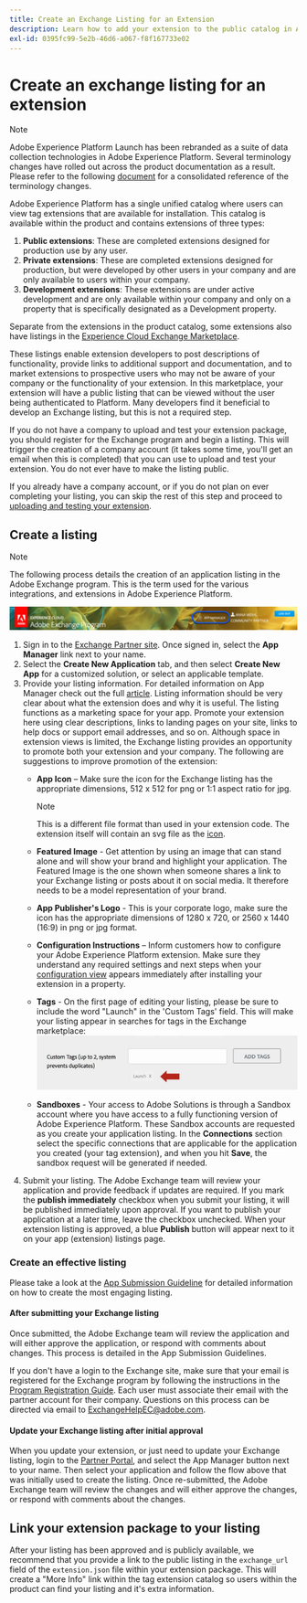 ```yaml
---
title: Create an Exchange Listing for an Extension
description: Learn how to add your extension to the public catalog in Adobe Experience Platform.
exl-id: 0395fc99-5e2b-46d6-a067-f8f167733e02
---
```

# Create an exchange listing for an extension

>[!NOTE]
>
>Adobe Experience Platform Launch has been rebranded as a suite of data collection technologies in Adobe Experience Platform. Several terminology changes have rolled out across the product documentation as a result. Please refer to the following [document](../../term-updates.md) for a consolidated reference of the terminology changes.

Adobe Experience Platform has a single unified catalog where users can view tag extensions that are available for installation. This catalog is available within the product and contains extensions of three types:

1. **Public extensions**: These are completed extensions designed for production use by any user.
1. **Private extensions**: These are completed extensions designed for production, but were developed by other users in your company and are only available to users within your company.
1. **Development extensions**: These extensions are under active development and are only available within your company and only on a property that is specifically designated as a Development property.

Separate from the extensions in the product catalog, some extensions also have listings in the [Experience Cloud Exchange Marketplace](https://exchange.adobe.com/experiencecloud.experience-platform-launch.html#product).  

These listings enable extension developers to post descriptions of functionality, provide links to additional support and documentation, and to market extensions to prospective users who may not be aware of your company or the functionality of your extension. In this marketplace, your extension will have a public listing that can be viewed without the user being authenticated to Platform.  Many developers find it beneficial to develop an Exchange listing, but this is not a required step.

If you do not have a company to upload and test your extension package, you should register for the Exchange program and begin a listing.  This will trigger the creation of a company account (it takes some time, you'll get an email when this is completed) that you can use to upload and test your extension.  You do not ever have to make the listing public.

If you already have a company account, or if you do not plan on ever completing your listing, you can skip the rest of this step and proceed to [uploading and testing your extension](./upload-and-test.md).

## Create a listing

>[!NOTE]
>
>The following process details the creation of an application listing in the Adobe Exchange program. This is the term used for the various integrations, and extensions in Adobe Experience Platform. 

![Experience Cloud App Manager link location](../images/getting-started/app-mgr-link.png)

1. Sign in to the [Exchange Partner site](https://partners.adobe.com/exchangeprogram/experiencecloud). Once signed in, select the **App Manager** link next to your name.
1. Select the **Create New Application** tab, and then select **Create New App** for a customized solution, or select an applicable template.
1. Provide your listing information. For detailed information on App Manager check out the full [article](https://adobeexchangeec.zendesk.com/hc/en-us/articles/360024197931). Listing information should be very clear about what the extension does and why it is useful. The listing functions as a marketing space for your app. Promote your extension here using clear descriptions, links to landing pages on your site, links to help docs or support email addresses, and so on. Although space in extension views is limited, the Exchange listing provides an opportunity to promote both your extension and your company. The following are suggestions to improve promotion of the extension:
   - **App Icon** – Make sure the icon for the Exchange listing has the appropriate dimensions, 512 x 512 for png or 1:1 aspect ratio for jpg.
      >[!NOTE]
      >
      >This is a different file format than used in your extension code. The extension itself will contain an svg file as the [icon](../manifest.md).

   - **Featured Image** - Get attention by using an image that can stand alone and will show your brand and highlight your application. The Featured Image is the one shown when someone shares a link to your Exchange listing or posts about it on social media. It therefore needs to be a model representation of your brand.
   - **App Publisher's Logo** - This is your corporate logo, make sure the icon has the appropriate dimensions of 1280 x 720, or 2560 x 1440 (16:9) in png or jpg format.
   - **Configuration Instructions** – Inform customers how to configure your Adobe Experience Platform extension. Make sure they understand any required settings and next steps when your [configuration view](../configuration.md) appears immediately after installing your extension in a property. 
   - **Tags** - On the first page of editing your listing, please be sure to include the word "Launch" in the 'Custom Tags' field. This will make your listing appear in searches for tags in the Exchange marketplace:
     ![](../images/getting-started/custom-tags.jpg)
   - **Sandboxes** - Your access to Adobe Solutions is through a Sandbox account where you have access to a fully functioning version of Adobe Experience Platform. These Sandbox accounts are requested as you create your application listing. In the **Connections** section select the specific connections that are applicable for the application you created (your tag extension), and when you hit **Save**, the sandbox request will be generated if needed.  
1. Submit your listing. The Adobe Exchange team will review your application and provide feedback if updates are required. If you mark the **publish immediately** checkbox when you submit your listing, it will be published immediately upon approval. If you want to publish your application at a later time, leave the checkbox unchecked. When your extension listing is approved, a blue **Publish** button will appear next to it on your app (extension) listings page.

### Create an effective listing

Please take a look at the [App Submission Guideline](https://partners.adobe.com/exchangeprogram/experiencecloud/build/ec-exchange.html) for detailed information on how to create the most engaging listing.

#### After submitting your Exchange listing

Once submitted, the Adobe Exchange team will review the application and will either approve the application, or respond with comments about changes. This process is detailed in the App Submission Guidelines.

If you don't have a login to the Exchange site, make sure that your email is registered for the Exchange program by following the instructions in the [Program Registration Guide](https://partners.adobe.com/content/mcp/us/en/home/reg-guide.html). Each user must associate their email with the partner account for their company. Questions on this process can be directed via email to <ExchangeHelpEC@adobe.com>.

#### Update your Exchange listing after initial approval

When you update your extension, or just need to update your Exchange listing, login to the [Partner Portal](https://partners.adobe.com/exchangeprogram/experiencecloud), and select the App Manager button next to your name. Then select your application and follow the flow above that was initially used to create the listing. Once re-submitted, the Adobe Exchange team will review the changes and will either approve the changes, or respond with comments about the changes.

## Link your extension package to your listing

After your listing has been approved and is publicly available, we recommend that you provide a link to the public listing in the `exchange_url` field of the `extension.json` file within your extension package.  This will create a "More Info" link within the tag extension catalog so users within the product can find your listing and it's extra information.

